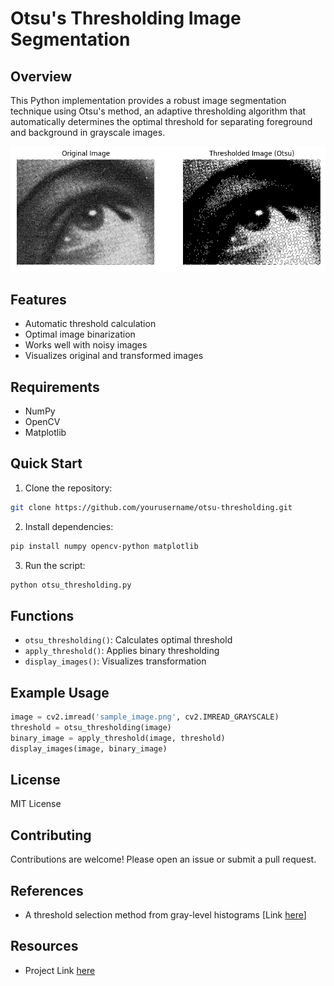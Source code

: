 # Otsu's Thresholding Image Segmentation

## Overview

This Python implementation provides a robust image segmentation technique using Otsu's method, an adaptive thresholding algorithm that automatically determines the optimal threshold for separating foreground and background in grayscale images.

![Otsu Thresholding Placeholder](./images/original-and-transformed.png)

## Features

- Automatic threshold calculation
- Optimal image binarization
- Works well with noisy images
- Visualizes original and transformed images

## Requirements

- NumPy
- OpenCV
- Matplotlib

## Quick Start

1. Clone the repository:
```bash
git clone https://github.com/yourusername/otsu-thresholding.git
```

2. Install dependencies:
```bash
pip install numpy opencv-python matplotlib
```

3. Run the script:
```bash
python otsu_thresholding.py
```

## Functions

- `otsu_thresholding()`: Calculates optimal threshold
- `apply_threshold()`: Applies binary thresholding
- `display_images()`: Visualizes transformation

## Example Usage

```python
image = cv2.imread('sample_image.png', cv2.IMREAD_GRAYSCALE)
threshold = otsu_thresholding(image)
binary_image = apply_threshold(image, threshold)
display_images(image, binary_image)
```

## License

MIT License

## Contributing

Contributions are welcome! Please open an issue or submit a pull request.

## References

- A threshold selection method from gray-level histograms [Link [here](https://ieeexplore.ieee.org/document/4310076)]

## Resources
- Project Link [here]()